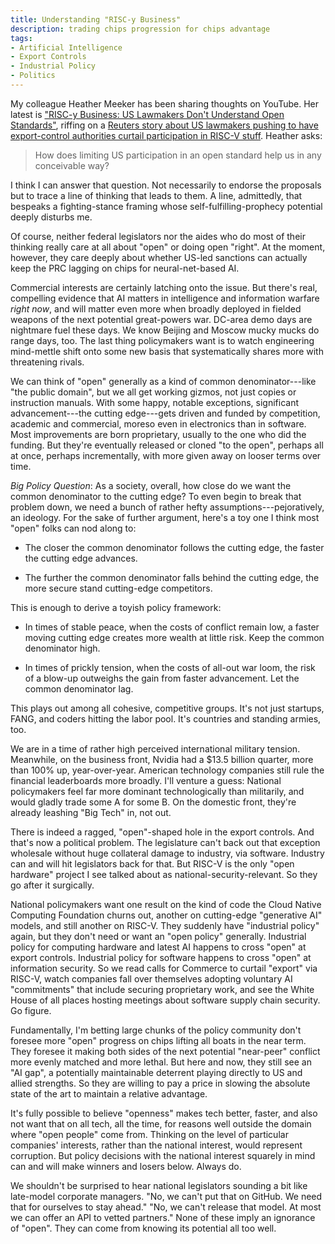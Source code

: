 ```yaml
---
title: Understanding "RISC-y Business"
description: trading chips progression for chips advantage
tags:
- Artificial Intelligence
- Export Controls
- Industrial Policy
- Politics
---
```


My colleague Heather Meeker has been sharing thoughts on YouTube.  Her latest is ["RISC-y Business: US Lawmakers Don't Understand Open Standards"](https://youtu.be/SA_0Pfmc63E?feature=shared&t=190), riffing on a [Reuters story about US lawmakers pushing to have export-control authorities curtail participation in RISC-V stuff](https://www.reuters.com/technology/us-china-tech-war-risc-v-chip-technology-emerges-new-battleground-2023-10-06/).  Heather asks:

> How does limiting US participation in an open standard help us in any conceivable way?

I think I can answer that question.  Not necessarily to endorse the proposals but to trace a line of thinking that leads to them.  A line, admittedly, that bespeaks a fighting-stance framing whose self-fulfilling-prophecy potential deeply disturbs me.

Of course, neither federal legislators nor the aides who do most of their thinking really care at all about "open" or doing open "right".  At the moment, however, they care deeply about whether US-led sanctions can actually keep the PRC lagging on chips for neural-net-based AI.

Commercial interests are certainly latching onto the issue.  But there's real, compelling evidence that AI matters in intelligence and information warfare _right now_, and will matter even more when broadly deployed in fielded weapons of the next potential great-powers war.  DC-area demo days are nightmare fuel these days. We know Beijing and Moscow mucky mucks do range days, too.  The last thing policymakers want is to watch engineering mind-mettle shift onto some new basis that systematically shares more with threatening rivals.

We can think of "open" generally as a kind of common denominator---like "the public domain", but we all get working gizmos, not just copies or instruction manuals.  With some happy, notable exceptions, significant advancement---the cutting edge---gets driven and funded by competition, academic and commercial, moreso even in electronics than in software.  Most improvements are born proprietary, usually to the one who did the funding.  But they're eventually released or cloned "to the open", perhaps all at once, perhaps incrementally, with more given away on looser terms over time.

_Big Policy Question_: As a society, overall, how close do we want the common denominator to the cutting edge?  To even begin to break that problem down, we need a bunch of rather hefty assumptions---pejoratively, an ideology.  For the sake of further argument, here's a toy one I think most "open" folks can nod along to:

- The closer the common denominator follows the cutting edge, the faster the cutting edge advances.

- The further the common denominator falls behind the cutting edge, the more secure stand cutting-edge competitors.

This is enough to derive a toyish policy framework:

- In times of stable peace, when the costs of conflict remain low, a faster moving cutting edge creates more wealth at little risk.  Keep the common denominator high.

- In times of prickly tension, when the costs of all-out war loom, the risk of a blow-up outweighs the gain from faster advancement.  Let the common denominator lag.

This plays out among all cohesive, competitive groups.  It's not just startups, FANG, and coders hitting the labor pool.  It's countries and standing armies, too.

We are in a time of rather high perceived international military tension.  Meanwhile, on the business front, Nvidia had a $13.5 billion quarter, more than 100% up, year-over-year.  American technology companies still rule the financial leaderboards more broadly.  I'll venture a guess: National policymakers feel far more dominant technologically than militarily, and would gladly trade some A for some B.  On the domestic front, they're already leashing "Big Tech" in, not out.

There is indeed a ragged, "open"-shaped hole in the export controls.  And that's now a political problem.  The legislature can't back out that exception wholesale without huge collateral damage to industry, via software.  Industry can and will hit legislators back for that.  But RISC-V is the only "open hardware" project I see talked about as national-security-relevant.  So they go after it surgically.

National policymakers want one result on the kind of code the Cloud Native Computing Foundation churns out, another on cutting-edge "generative AI" models, and still another on RISC-V.  They suddenly have "industrial policy" again, but they don't need or want an "open policy" generally.  Industrial policy for computing hardware and latest AI happens to cross "open" at export controls.  Industrial policy for software happens to cross "open" at information security.  So we read calls for Commerce to curtail "export" via RISC-V, watch companies fall over themselves adopting voluntary AI "commitments" that include securing proprietary work, and see the White House of all places hosting meetings about software supply chain security.  Go figure.

Fundamentally, I'm betting large chunks of the policy community don't foresee more "open" progress on chips lifting all boats in the near term.  They foresee it making both sides of the next potential "near-peer" conflict more evenly matched and more lethal.  But here and now, they still see an "AI gap", a potentially maintainable deterrent playing directly to US and allied strengths.  So they are willing to pay a price in slowing the absolute state of the art to maintain a relative advantage.

It's fully possible to believe "openness" makes tech better, faster, and also not want that on all tech, all the time, for reasons well outside the domain where "open people" come from.  Thinking on the level of particular companies' interests, rather than the national interest, would represent corruption.  But policy decisions with the national interest squarely in mind can and will make winners and losers below.  Always do.

We shouldn't be surprised to hear national legislators sounding a bit like late-model corporate managers.  "No, we can't put that on GitHub.  We need that for ourselves to stay ahead."  "No, we can't release that model.  At most we can offer an API to vetted partners."  None of these imply an ignorance of "open".  They can come from knowing its potential all too well.
